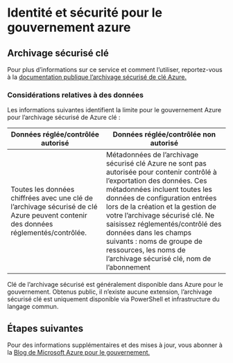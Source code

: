 <properties
    pageTitle="Documentation pour le gouvernement Azure | Microsoft Azure"
    description="Cela fournit une comparaison des fonctionnalités et des recommandations sur le développement d’applications pour le gouvernement Azure"
    services="Azure-Government"
    cloud="gov"
    documentationCenter=""
    authors="ryansoc"
    manager="zakramer"
    editor=""/>

<tags
    ms.service="multiple"
    ms.devlang="na"
    ms.topic="article"
    ms.tgt_pltfrm="na"
    ms.workload="azure-government"
    ms.date="10/12/2016"
    ms.author="ryansoc"/>


#  <a name="azure-government-security-and-identity"></a>Identité et sécurité pour le gouvernement azure

##  <a name="key-vault"></a>Archivage sécurisé clé
Pour plus d’informations sur ce service et comment l’utiliser, reportez-vous à la <a href="https://azure.microsoft.com/documentation/services/key-vault">documentation publique l’archivage sécurisé de clé Azure.</a>

### <a name="data-considerations"></a>Considérations relatives à des données
Les informations suivantes identifient la limite pour le gouvernement Azure pour l’archivage sécurisé de Azure clé :

| Données réglée/contrôlée autorisé | Données réglée/contrôlée non autorisé |
|--------------------------------------------------------------------------------------|-----------------------------------------------------------------------------------------------------------------------------------------------------------------------------------------------------------------------------------------------------------------------------------------------------------------|
| Toutes les données chiffrées avec une clé de l’archivage sécurisé de clé Azure peuvent contenir des données réglementés/contrôlée. | Métadonnées de l’archivage sécurisé clé Azure ne sont pas autorisée pour contenir contrôlé à l’exportation des données. Ces métadonnées incluent toutes les données de configuration entrées lors de la création et la gestion de votre l’archivage sécurisé clé.  Ne saisissez réglementés/contrôlé des données dans les champs suivants : noms de groupe de ressources, les noms de l’archivage sécurisé clé, nom de l’abonnement |

Clé de l’archivage sécurisé est généralement disponible dans Azure pour le gouvernement. Obtenus public, il n’existe aucune extension, l’archivage sécurisé clé est uniquement disponible via PowerShell et infrastructure du langage commun.

## <a name="next-steps"></a>Étapes suivantes

Pour des informations supplémentaires et des mises à jour, vous abonner à la <a href="https://blogs.msdn.microsoft.com/azuregov/">Blog de Microsoft Azure pour le gouvernement.</a>
